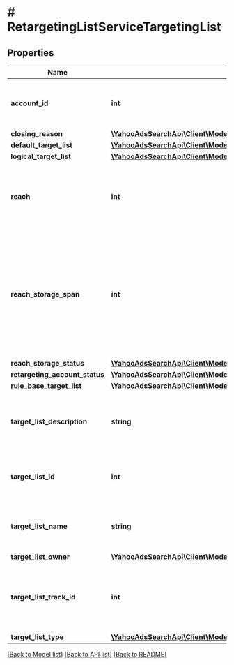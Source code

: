 # # RetargetingListServiceTargetingList

## Properties

Name | Type | Description | Notes
------------ | ------------- | ------------- | -------------
**account_id** | **int** | &lt;ja&gt;アカウントIDです。&lt;/ja&gt;&lt;br&gt;&lt;en&gt;Account ID.&lt;/en&gt; | [optional] 
**closing_reason** | [**\YahooAdsSearchApi\Client\Model\RetargetingListServiceClosingReason**](RetargetingListServiceClosingReason.md) |  | [optional] 
**default_target_list** | [**\YahooAdsSearchApi\Client\Model\RetargetingListServiceDefaultTargetList**](RetargetingListServiceDefaultTargetList.md) |  | [optional] 
**logical_target_list** | [**\YahooAdsSearchApi\Client\Model\RetargetingListServiceLogicalTargetList**](RetargetingListServiceLogicalTargetList.md) |  | [optional] 
**reach** | **int** | &lt;ja&gt;リストに蓄積されているユーザー数です。&lt;/ja&gt;&lt;br&gt;&lt;en&gt;Number of users stored to the list.&lt;/en&gt; | [optional] 
**reach_storage_span** | **int** | &lt;ja&gt;Cookieを保持する日数です。&lt;br&gt;※Default：180&lt;br&gt;※1-540日まで設定可能です。&lt;/ja&gt;&lt;br&gt;&lt;en&gt;Days to hold Cookie.&lt;br&gt;*Default: 180&lt;br&gt;*Can set from 1-540 days&lt;/en&gt; | [optional] 
**reach_storage_status** | [**\YahooAdsSearchApi\Client\Model\RetargetingListServiceReachStorageStatus**](RetargetingListServiceReachStorageStatus.md) |  | [optional] 
**retargeting_account_status** | [**\YahooAdsSearchApi\Client\Model\RetargetingListServiceRetargetingAccountStatus**](RetargetingListServiceRetargetingAccountStatus.md) |  | [optional] 
**rule_base_target_list** | [**\YahooAdsSearchApi\Client\Model\RetargetingListServiceRuleBaseTargetList**](RetargetingListServiceRuleBaseTargetList.md) |  | [optional] 
**target_list_description** | **string** | &lt;ja&gt;ターゲットリストの説明です。&lt;/ja&gt;&lt;br&gt;&lt;en&gt;Description of Target List.&lt;/en&gt; | [optional] 
**target_list_id** | **int** | &lt;ja&gt;ターゲットリストIDです。&lt;/ja&gt;&lt;br&gt;&lt;en&gt;Target List ID.&lt;/en&gt; | [optional] 
**target_list_name** | **string** | &lt;ja&gt;ターゲットリスト名です。&lt;/ja&gt;&lt;br&gt;&lt;en&gt;Target List name.&lt;/en&gt; | [optional] 
**target_list_owner** | [**\YahooAdsSearchApi\Client\Model\RetargetingListServiceTargetListOwner**](RetargetingListServiceTargetListOwner.md) |  | [optional] 
**target_list_track_id** | **int** | &lt;ja&gt;ターゲットリストのトラッキング用IDです。&lt;/ja&gt;&lt;br&gt;&lt;en&gt;Tracking ID of Target list.&lt;/en&gt; | [optional] 
**target_list_type** | [**\YahooAdsSearchApi\Client\Model\RetargetingListServiceTargetListType**](RetargetingListServiceTargetListType.md) |  | [optional] 

[[Back to Model list]](../../README.md#documentation-for-models) [[Back to API list]](../../README.md#documentation-for-api-endpoints) [[Back to README]](../../README.md)


